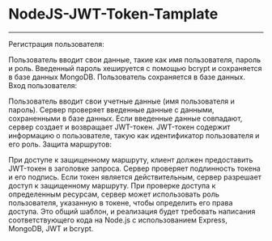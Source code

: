 # NodeJS-JWT-Token-Tamplate
-----------------------------------------------------------------------------------------------------
Регистрация пользователя:

Пользователь вводит свои данные, такие как имя пользователя, пароль и роль.
Введенный пароль хешируется с помощью bcrypt и сохраняется в базе данных MongoDB.
Пользователь сохраняется в базе данных.
Вход пользователя:

Пользователь вводит свои учетные данные (имя пользователя и пароль).
Сервер проверяет введенные данные с данными, сохраненными в базе данных.
Если введенные данные совпадают, сервер создает и возвращает JWT-токен.
JWT-токен содержит информацию о пользователе, такую как идентификатор пользователя и его роль.
Защита маршрутов:

При доступе к защищенному маршруту, клиент должен предоставить JWT-токен в заголовке запроса.
Сервер проверяет подлинность токена и его подпись.
Если токен является действительным, сервер разрешает доступ к защищенному маршруту.
При проверке доступа к определенным ресурсам, сервер может использовать роль пользователя, указанную в токене, чтобы определить его права доступа.
Это общий шаблон, и реализация будет требовать написания соответствующего кода на Node.js с использованием Express, MongoDB, JWT и bcrypt.
